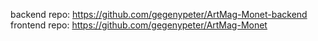 backend repo: https://github.com/gegenypeter/ArtMag-Monet-backend
frontend repo: https://github.com/gegenypeter/ArtMag-Monet